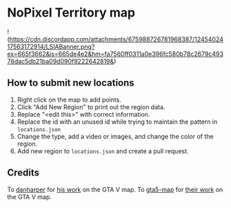 NoPixel Territory map
====
!(https://cdn.discordapp.com/attachments/675988726781968387/1245402417563172914/LSIABanner.png?ex=665f3662&is=665de4e2&hm=fa7560ff0311a0e396fc580b78c2679c49378dac5db21ba09d090f9222642819&) 


## How to submit new locations
1. Right click on the map to add points.
2. Click "Add New Region" to print out the region data.
3. Replace "\<edit this\>" with correct information.
4. Replace the id with an unused id while trying to maintain the pattern in `locations.json`
5. Change the type, add a video or images, and change the color of the region.
6. Add new region to `locations.json` and create a pull request.



## Credits

To [danharper](https://github.com/danharper/) for [his work](https://github.com/danharper/GTAV) on the GTA V map.
To [gta5-map](https://github.com/gta5-map) for [their work](https://github.com/gta5-map/gta5-map.github.io) on the GTA V map.

